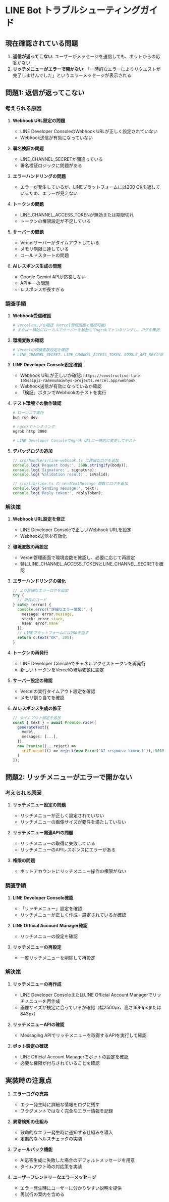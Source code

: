 # LINE Bot トラブルシューティングガイド

## 現在確認されている問題

1. **返信が返ってこない**: ユーザーがメッセージを送信しても、ボットからの応答がない
2. **リッチメニューがエラーで開かない**: 「一時的なエラーによりリクエストが完了しませんでした」というエラーメッセージが表示される

## 問題1: 返信が返ってこない

### 考えられる原因

1. **Webhook URL設定の問題**
   - LINE Developer ConsoleのWebhook URLが正しく設定されていない
   - Webhook送信が有効になっていない

2. **署名検証の問題**
   - LINE_CHANNEL_SECRETが間違っている
   - 署名検証ロジックに問題がある

3. **エラーハンドリングの問題**
   - エラーが発生しているが、LINEプラットフォームには200 OKを返しているため、エラーが見えない

4. **トークンの問題**
   - LINE_CHANNEL_ACCESS_TOKENが無効または期限切れ
   - トークンの権限設定が不足している

5. **サーバーの問題**
   - Vercelサーバーがタイムアウトしている
   - メモリ制限に達している
   - コールドスタートの問題

6. **AIレスポンス生成の問題**
   - Google Gemini APIが応答しない
   - APIキーの問題
   - レスポンスが長すぎる

### 調査手順

1. **Webhook受信確認**
   ```bash
   # Vercelのログを確認（Vercel管理画面で確認可能）
   # または一時的にローカルでサーバーを起動してngrokでトンネリングし、ログを確認
   ```

2. **環境変数の確認**
   ```bash
   # Vercelの環境変数設定を確認
   # LINE_CHANNEL_SECRET、LINE_CHANNEL_ACCESS_TOKEN、GOOGLE_API_KEYが正しく設定されているか
   ```

3. **LINE Developer Console設定確認**
   - Webhook URLが正しいか確認: `https://constructive-line-165saipj2-ramenumaiwhys-projects.vercel.app/webhook`
   - Webhook送信が有効になっているか確認
   - 「検証」ボタンでWebhookのテストを実行

4. **テスト環境での動作確認**
   ```bash
   # ローカルで実行
   bun run dev
   
   # ngrokでトンネリング
   ngrok http 3000
   
   # LINE Developer Consoleでngrok URLに一時的に変更してテスト
   ```

5. **デバッグログの追加**
   ```typescript
   // src/handlers/line-webhook.ts に詳細なログを追加
   console.log('Request body:', JSON.stringify(body));
   console.log('Signature:', signature);
   console.log('Validation result:', isValid);
   
   // src/lib/line.ts の sendTextMessage 関数にログを追加
   console.log('Sending message:', text);
   console.log('Reply token:', replyToken);
   ```

### 解決策

1. **Webhook URL設定を修正**
   - LINE Developer Consoleで正しいWebhook URLを設定
   - Webhook送信を有効化

2. **環境変数の再設定**
   - Vercel管理画面で環境変数を確認し、必要に応じて再設定
   - 特にLINE_CHANNEL_ACCESS_TOKENとLINE_CHANNEL_SECRETを確認

3. **エラーハンドリングの強化**
   ```typescript
   // より詳細なエラーログを追加
   try {
     // 既存のコード
   } catch (error) {
     console.error("詳細なエラー情報:", {
       message: error.message,
       stack: error.stack,
       name: error.name
     });
     // LINEプラットフォームには200を返す
     return c.text("OK", 200);
   }
   ```

4. **トークンの再発行**
   - LINE Developer Consoleでチャネルアクセストークンを再発行
   - 新しいトークンをVercelの環境変数に設定

5. **サーバー設定の確認**
   - Vercelの実行タイムアウト設定を確認
   - メモリ割り当てを確認

6. **AIレスポンス生成の修正**
   ```typescript
   // タイムアウト設定を追加
   const { text } = await Promise.race([
     generateText({
       model,
       messages: [...],
     }),
     new Promise((_, reject) => 
       setTimeout(() => reject(new Error('AI response timeout')), 5000)
     )
   ]);
   ```

## 問題2: リッチメニューがエラーで開かない

### 考えられる原因

1. **リッチメニュー設定の問題**
   - リッチメニューが正しく設定されていない
   - リッチメニューの画像サイズが要件を満たしていない

2. **リッチメニュー関連APIの問題**
   - リッチメニューの取得に失敗している
   - リッチメニューのAPIレスポンスにエラーがある

3. **権限の問題**
   - ボットアカウントにリッチメニュー操作の権限がない

### 調査手順

1. **LINE Developer Console確認**
   - 「リッチメニュー」設定を確認
   - リッチメニューが正しく作成・設定されているか確認

2. **LINE Official Account Manager確認**
   - リッチメニューの設定を確認

3. **リッチメニューの再設定**
   - 一度リッチメニューを削除して再設定

### 解決策

1. **リッチメニューの再作成**
   - LINE Developer ConsoleまたはLINE Official Account Managerでリッチメニューを再作成
   - 画像サイズが規定に合っているか確認（幅2500px、高さ1686pxまたは843px）

2. **リッチメニューAPIの確認**
   - Messaging APIでリッチメニューを取得するAPIを実行して確認

3. **ボット設定の確認**
   - LINE Official Account Managerでボットの設定を確認
   - 必要な権限が付与されていることを確認

## 実装時の注意点

1. **エラーログの充実**
   - エラー発生時に詳細な情報をログに残す
   - フラグメントではなく完全なエラー情報を記録

2. **異常検知の仕組み**
   - 致命的なエラー発生時に通知する仕組みを導入
   - 定期的なヘルスチェックの実装

3. **フォールバック機能**
   - AI応答生成に失敗した場合のデフォルトメッセージを用意
   - タイムアウト時の対応策を実装

4. **ユーザーフレンドリーなエラーメッセージ**
   - エラー発生時にユーザーに分かりやすい説明を提供
   - 再試行の案内を含める 
